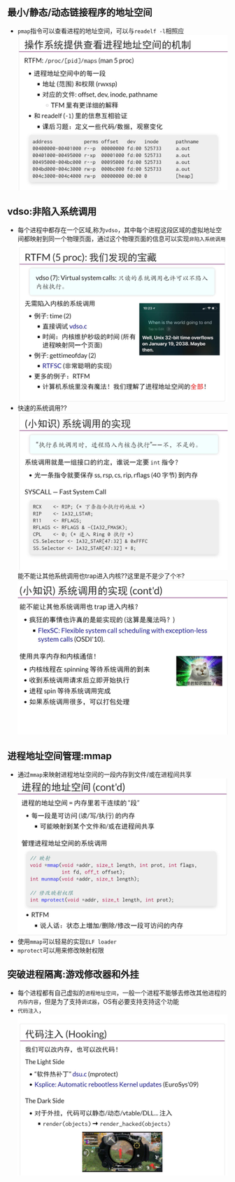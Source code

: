 ## 最小/静态/动态链接程序的地址空间
- `pmap`指令可以查看进程的地址空间，可以与`readelf -l`相照应![](./address_space.jpg)
## vdso:非陷入系统调用
- 每个进程中都存在一个区域,称为`vdso`，其中每个进程这段区域的虚拟地址空间都映射到同一个物理页面，通过这个物理页面的信息可以实现`非陷入系统调用`![](./vdso.jpg)
- 快速的系统调用??![](./fast_syscall.jpg)能不能让其他系统调用也trap进入内核??这里是不是少了个`不`?![](./trap.jpg)
## 进程地址空间管理:mmap
- 通过`mmap`来映射进程地址空间的一段内存到文件/或在进程间共享![](./mmap.jpg)
- 使用`mmap`可以轻易的实现`ELF loader`
- `mprotect`可以用来修改映射权限
## 突破进程隔离:游戏修改器和外挂
- 每个进程都有自己虚拟的`进程地址空间`，一般一个进程不能够去修改其他进程的`内存内容`，但是为了支持`调试器`，OS有必要支持支持这个功能
- `代码注入`，![](./hook.jpg)